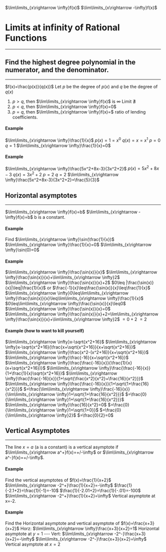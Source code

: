 $\lim\limits_{x\rightarrow \infty}f(x)$
$\lim\limits_{x\rightarrow -\infty}f(x)$

# Limits at infinity of Rational Functions
---
## Find the highest degree polynomial in the numerator, and the denominator.
---
$f(x)=\frac{p(x)}{q(x)}$
Let $p$ be the degree of $p(x)$ and $q$ be the degree of $q(x)$
1. $p>q$, then $\lim\limits_{x\rightarrow \infty}f(x)$ is $\infty$
	Limit $\nexists$
2. $p<q$, then $\lim\limits_{x\rightarrow \infty}f(x)=0$
3. $p=q$, then $\lim\limits_{x\rightarrow \infty}f(x)=$ ratio of lending coefficients.
#### Example
$\lim\limits_{x\rightarrow \infty}\frac{1}{x}$
	$p(x)=1=x^0$
	$q(x)=x=x^1$
	$p=0$
	$q=1$
	$\lim\limits_{x\rightarrow \infty}\frac{1}{x}=0$
#### Example
$\lim\limits_{x\rightarrow \infty}\frac{5x^2+8x-3}{3x^2+2}$
	$p(x)=5x^2+8x-3$
	$q(x)=3x^2+2$
	$p=2$
	$q=2$
	$\lim\limits_{x\rightarrow \infty}\frac{5x^2+8x-3}{3x^2+2}=\frac{5}{3}$
## Horizontal asymptotes
---
$\lim\limits_{x\rightarrow \infty}f(x)=b$
$\lim\limits_{x\rightarrow -\infty}f(x)=b$
b is a constant.
#### Example
Find $\lim\limits_{x\rightarrow \infty}\sin(\frac{1}{x})$
	$\lim\limits_{x\rightarrow \infty}\frac{1}{x}=0$
	$\lim\limits_{x\rightarrow \infty}\sin(0)=0$
#### Example
$\lim\limits_{x\rightarrow \infty}\frac{\sin(x)}{x}$
	$\lim\limits_{x\rightarrow \infty}\frac{\sin(x)}{x}+\lim\limits_{x\rightarrow \infty}2$
	$\lim\limits_{x\rightarrow \infty}\frac{\sin(x)}{x}+2$
	$0\leq |\frac{\sin(x)}{x}|\leq|\frac{1}{x}$ or $\frac{-1}{x}\leq\frac{\sin(x)}{x}\leq\frac{1}{x}$
	$\lim\limits_{x\rightarrow \infty}0\leq\lim\limits_{x\rightarrow \infty}\frac{\sin(x)}{x}\leq\lim\limits_{x\rightarrow \infty}\frac{1}{x}$
	$0\leq\lim\limits_{x\rightarrow \infty}\frac{\sin(x)}{x}\leq0$
	$\lim\limits_{x\rightarrow \infty}\frac{\sin(x)}{x}=0$
	$\lim\limits_{x\rightarrow \infty}\frac{\sin(x)}{x}+2=\lim\limits_{x\rightarrow \infty}\frac{\sin(x)}{x}+\lim\limits_{x\rightarrow \infty}2$
	$=0+2$
	$=2$
#### Example (how to want to kill yourself)
$\lim\limits_{x\rightarrow \infty}x-\sqrt{x^2+16}$
	$\lim\limits_{x\rightarrow \infty}x-\sqrt{x^2+16}(\frac{x+\sqrt{x^2+16}}{x+\sqrt{x^2+16}}$
	$\lim\limits_{x\rightarrow \infty}\frac{x^2-(x^2+16)}{x+\sqrt{x^2+16}}$
	$\lim\limits_{x\rightarrow \infty}\frac{-16}{x+\sqrt{x^2+16}}$
	$\lim\limits_{x\rightarrow \infty}\frac{\frac{-16}{x}}{\frac{1}{x}(x+\sqrt{x^2+16})}$
	$\lim\limits_{x\rightarrow \infty}\frac{\frac{-16}{x}}{1+\frac{1}{x}\sqrt{x^2+16}}$
	$\lim\limits_{x\rightarrow \infty}\frac{\frac{-16}{x}}{1+\sqrt{\frac{x^2}{x^2}+\frac{16}{x^2}}}$
	$\lim\limits_{x\rightarrow \infty}\frac{\frac{-16}{x}}{1+\sqrt{1+\frac{16}{x^2}}}$
	$=\frac{\lim\limits_{x\rightarrow \infty}\frac{-16}{x}}{\lim\limits_{x\rightarrow \infty}1+\sqrt{1+\frac{16}{x^2}}}$
	$=\frac{0}{\lim\limits_{x\rightarrow \infty}1+\sqrt{1+\frac{16}{x^2}}}$
	$\lim\limits_{x\rightarrow \infty}\frac{16}{x^2}=0$
	$=\frac{0}{\lim\limits_{x\rightarrow \infty}1+\sqrt{1+0}}$
	$=\frac{0}{\lim\limits_{x\rightarrow \infty}2}$
	$=\frac{0}{2}=0$
## Vertical Asymptotes
---
The line $x=a$ (a is a constant) is a vertical asymptote if $\lim\limits_{x\rightarrow a^+}f(x)=+/-\infty$ or $\lim\limits_{x\rightarrow a^-}f(x)=+/-\infty$.
#### Example
Find the vertical asymptotes of $f(x)=\frac{1}{x+2}$
	$\lim\limits_{x\rightarrow -2^+}\frac{1}{x+2}=-\infty$
	$\frac{1}{-2.1+2}=\frac{1}{-1}=-10$
	$\frac{1}{-2.01+2}=\frac{1}{-.01}=-100$
	$\lim\limits_{x\rightarrow -2^+}\frac{1}{x+2}=\infty$
	Vertical asymptote at x=-2.
#### Example
Find the Horizontal asymptote and vertical asymptote of $f(x)=\frac{x+3}{x+2}$
	Horz:
	$\lim\limits_{x\rightarrow \infty}\frac{x+3}{x+2}=1$
	Horizontal asymptote at $y=1$
	---
	Vert:
	$\lim\limits_{x\rightarrow -2^-}\frac{x+3}{x+2}=-\infty$
	$\lim\limits_{x\rightarrow -2^-}\frac{x+3}{x+2}=\infty$
	Vertical asymptote at $x=2$
	